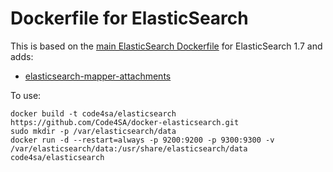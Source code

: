 # Dockerfile for ElasticSearch

This is based on the [main ElasticSearch Dockerfile](https://hub.docker.com/_/elasticsearch/) for ElasticSearch 1.7 and adds:

* [elasticsearch-mapper-attachments](https://github.com/elastic/elasticsearch-mapper-attachments)

To use:

    docker build -t code4sa/elasticsearch https://github.com/Code4SA/docker-elasticsearch.git
    sudo mkdir -p /var/elasticsearch/data
    docker run -d --restart=always -p 9200:9200 -p 9300:9300 -v /var/elasticsearch/data:/usr/share/elasticsearch/data code4sa/elasticsearch
